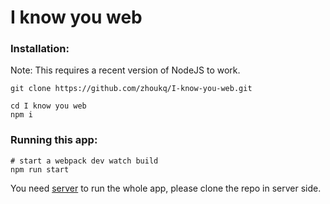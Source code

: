 # I know you web

### Installation:
Note: This requires a recent version of NodeJS to work.
```shell
git clone https://github.com/zhoukq/I-know-you-web.git

cd I know you web
npm i
```

### Running this app:

```shell
# start a webpack dev watch build
npm run start
```
You need [server](https://github.com/zhoukq/I-know-you) to run the whole app, please clone the repo in server side.